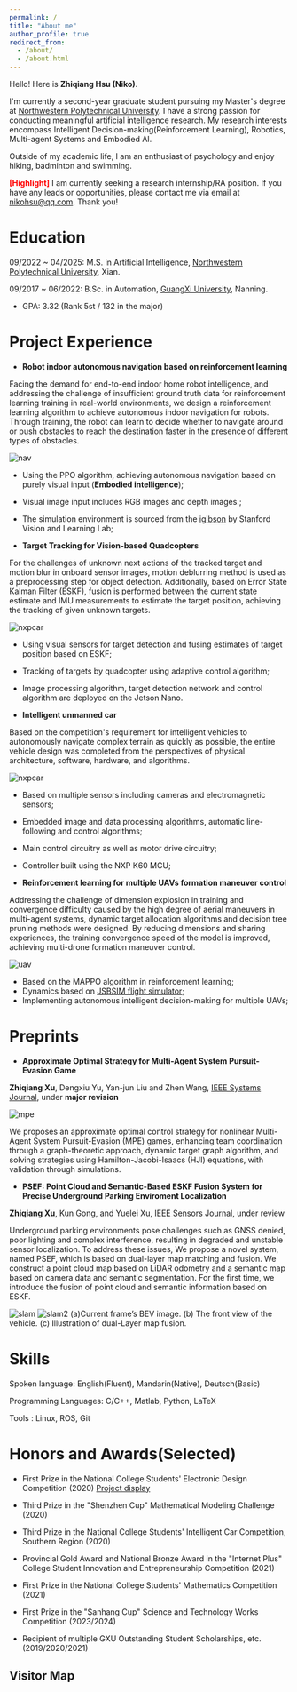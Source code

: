 ```yaml
---
permalink: /
title: "About me"
author_profile: true
redirect_from: 
  - /about/
  - /about.html
---
```


Hello! Here is **Zhiqiang Hsu (Niko)**.

I'm currently a second-year graduate student pursuing my Master's degree at [Northwestern Polytechnical University](https://www.nwpu.edu.cn/). I have a strong passion for conducting meaningful artificial intelligence research. My research interests encompass Intelligent Decision-making(Reinforcement Learning), Robotics, Multi-agent Systems and Embodied AI. 

Outside of my academic life, I am an enthusiast of psychology and enjoy hiking, badminton and swimming.

<span style="color:red"><b>[Highlight]</b></span> I am currently seeking a research internship/RA position. If you have any leads or opportunities, please contact me via email at nikohsu@qq.com. Thank you!

Education
======
09/2022 ~ 04/2025: M.S.  in Artificial Intelligence, [Northwestern Polytechnical University](https://www.nwpu.edu.cn/), Xian.

09/2017 ~ 06/2022: B.Sc. in Automation, [GuangXi University](https://www.gxu.edu.cn/), Nanning.

- GPA: 3.32  (Rank 5st / 132 in the major)

Project Experience
======
- **Robot indoor autonomous navigation based on reinforcement learning**

Facing the demand for end-to-end indoor home robot intelligence, and addressing the challenge of insufficient ground truth data for reinforcement learning training in real-world environments,  we design a reinforcement learning algorithm to achieve autonomous indoor navigation for robots. Through training, the robot can learn to decide whether to navigate around or push obstacles to reach the destination faster in the presence of different types of obstacles.

![nav](/Niko.github.io/images/PJ_navigation.gif)

- Using the PPO algorithm, achieving autonomous navigation based on purely visual input (**Embodied intelligence**);
- Visual image input includes RGB images and depth images.;
- The simulation environment is sourced from the [igibson](https://svl.stanford.edu/igibson/) by Stanford Vision and Learning Lab;

- **Target Tracking for Vision-based Quadcopters**

For the challenges of unknown next actions of the tracked target and motion blur in onboard sensor images, motion deblurring method is used as a preprocessing step for object detection. Additionally, based on Error State Kalman Filter (ESKF), fusion is performed between the current state estimate and IMU measurements to estimate the target position, achieving the tracking of given unknown targets.

![nxpcar](/Niko.github.io/images/PJ_uavtrack.gif)

- Using visual sensors for target detection and fusing estimates of target position based on ESKF;
- Tracking of targets by quadcopter using adaptive control algorithm;
- Image processing algorithm, target detection network and control algorithm are deployed on the Jetson Nano.


- **Intelligent unmanned car**

Based on the competition's requirement for intelligent vehicles to autonomously navigate complex terrain as quickly as possible, the entire vehicle design was completed from the perspectives of physical architecture, software, hardware, and algorithms.

![nxpcar](/Niko.github.io/images/PJ_nxpcar.gif)

- Based on multiple sensors including cameras and electromagnetic sensors;
- Embedded image and data processing algorithms, automatic line-following and control algorithms;
- Main control circuitry as well as motor drive circuitry;
- Controller built using the NXP K60 MCU;

- **Reinforcement learning for multiple UAVs formation maneuver control**

Addressing the challenge of dimension explosion in training and convergence difficulty caused by the high degree of aerial maneuvers in multi-agent systems, dynamic target allocation algorithms and decision tree pruning methods were designed. By reducing dimensions and sharing experiences, the training convergence speed of the model is improved, achieving multi-drone formation maneuver control.

![uav](/Niko.github.io/images/PJ_UAV2v2.gif)

- Based on the MAPPO algorithm in reinforcement learning;
- Dynamics based on [JSBSIM flight simulator](https://jsbsim.sourceforge.net/);
- Implementing autonomous intelligent decision-making for multiple UAVs;


Preprints
======
- **Approximate Optimal Strategy for Multi-Agent System Pursuit-Evasion Game**

**Zhiqiang Xu**, Dengxiu Yu, Yan-jun Liu and Zhen Wang, [IEEE Systems Journal](https://ieeexplore.ieee.org/xpl/RecentIssue.jsp?punumber=4267003), under **major revision**

![mpe](/Niko.github.io/images/PA_PE-game.png)

We proposes an approximate optimal control strategy for nonlinear Multi-Agent System Pursuit-Evasion (MPE) games, enhancing team coordination through a graph-theoretic approach, dynamic target graph algorithm, and solving strategies using Hamilton-Jacobi-Isaacs (HJI) equations, with validation through simulations.

- **PSEF: Point Cloud and Semantic-Based ESKF Fusion System for Precise Underground Parking Enviroment Localization**

**Zhiqiang Xu**, Kun Gong, and Yuelei Xu, [IEEE Sensors Journal](https://ieeexplore.ieee.org/xpl/RecentIssue.jsp?punumber=7361), under review

Underground parking environments pose challenges such as GNSS denied, poor lighting and complex interference, resulting in degraded and unstable sensor localization. To address these issues,  We propose a novel system, named PSEF, which is based on dual-layer map matching and fusion. We construct a point cloud map based on LiDAR odometry and a semantic map based on camera data and semantic segmentation. For the first time, we introduce the fusion of point cloud and semantic information based on ESKF.

![slam](/Niko.github.io/images/slam.png)  ![slam2](/Niko.github.io/images/slam2.jpg)
(a)Current frame’s BEV image. (b) The front view of the vehicle. (c) Illustration of dual-Layer map fusion.

  
Skills
======
Spoken language: English(Fluent), Mandarin(Native), Deutsch(Basic)

Programming Languages: C/C++, Matlab, Python, LaTeX

Tools : Linux, ROS, Git


Honors and Awards(Selected)
======
- First Prize in the National College Students' Electronic Design Competition (2020) [Project display](https://www.bilibili.com/video/BV1ZK4y177U2)

- Third Prize in the "Shenzhen Cup" Mathematical Modeling Challenge (2020)

- Third Prize in the National College Students' Intelligent Car Competition, Southern Region (2020)

- Provincial Gold Award and National Bronze Award in the "Internet Plus" College Student Innovation and Entrepreneurship Competition (2021)

- First Prize in the National College Students' Mathematics Competition (2021)

- First Prize in the "Sanhang Cup" Science and Technology Works Competition (2023/2024)

- Recipient of multiple GXU Outstanding Student Scholarships, etc. (2019/2020/2021)



Visitor Map
------

<script type="text/javascript" src="//rf.revolvermaps.com/0/0/6.js?i=54e0ojatafc&amp;m=7&amp;c=e63100&amp;cr1=ffffff&amp;f=arial&amp;l=0&amp;bv=90&amp;lx=-420&amp;ly=420&amp;hi=20&amp;he=7&amp;hc=a8ddff&amp;rs=80" async="async"></script>
